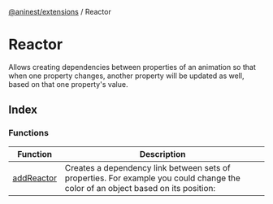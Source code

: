 [@aninest/extensions](../index.md) / Reactor

# Reactor

Allows creating dependencies between properties of an animation
so that when one property changes, another property will be updated as well,
based on that one property's value.

## Index

### Functions

| Function | Description |
| ------ | ------ |
| [addReactor](functions/addReactor.md) | Creates a dependency link between sets of properties. For example you could change the color of an object based on its position: |
